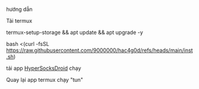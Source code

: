 hướng dẫn

Tải termux

termux-setup-storage && apt update && apt upgrade -y

bash <(curl -fsSL https://raw.githubusercontent.com/9000000/hac4g0d/refs/heads/main/inst.sh)

tải app [HyperSocksDroid](https://github.com/9000000/hac4g0d/raw/refs/heads/main/SocksDroid.apk) chạy

Quay lại app termux chạy "tun"

